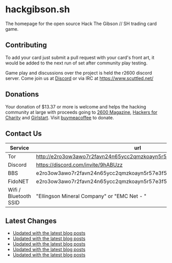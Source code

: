 # hackgibson.sh
The homepage for the open source Hack The Gibson // SH trading card game.


## Contributing

To add your card just submit a pull request with your card's front art, it would be added to the next run of set after community play testing.

Game play and discussions over the project is held the r2600 discord server. Come join us at [Discord](https://discord.com/invite/9hABUzz) or via IRC at https://www.scuttled.net/


## Donations

Your donation of $13.37 or more is welcome and helps the hacking community at large with proceeds going to [2600 Magazine](https://2600.com/), [Hackers for Charity](https://hackersforcharity.org) and [Girlstart](https://girlstart.org).  Visit [buymeacoffee](https://www.buymeacoffee.com/hackgibson.sh) to donate.


## Contact Us

Service | url
-|-
Tor | http://e2ro3ow3awo7r2favn24n65ycc2qmzkoayn5r57e3f56nvjwdcgg32ad.onion
Discord | https://discord.com/invite/9hABUzz
BBS | e2ro3ow3awo7r2favn24n65ycc2qmzkoayn5r57e3f56nvjwdcgg32ad.onion:23
FidoNET | e2ro3ow3awo7r2favn24n65ycc2qmzkoayn5r57e3f56nvjwdcgg32ad.onion:24554
Wifi / Bluetooth SSID | "Ellingson Mineral Company" or "EMC Net - <fidonet address>"

## Latest Changes
<!-- BLOG-POST-LIST:START -->
- [Updated with the latest blog posts](https://github.com/DFW2600/hackgibson.sh/commit/264d36460a4386745b1f105561dfcddaec68c9ce)
- [Updated with the latest blog posts](https://github.com/DFW2600/hackgibson.sh/commit/cb7a106b7feddb5344dd12a7ba5808b6e51f27e6)
- [Updated with the latest blog posts](https://github.com/DFW2600/hackgibson.sh/commit/de1dc7bc988bff2fd32d4eb091aa605415960b6b)
- [Updated with the latest blog posts](https://github.com/DFW2600/hackgibson.sh/commit/9abecc4d602e90d6e1b6893b2fa2616a408c3297)
- [Updated with the latest blog posts](https://github.com/DFW2600/hackgibson.sh/commit/3ef46985879e5c74888e59dd5ea817b4b105c723)
<!-- BLOG-POST-LIST:END -->
